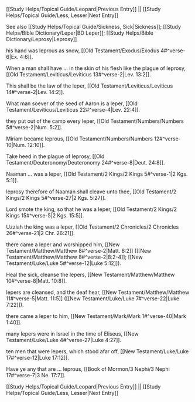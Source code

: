 [[Study Helps/Topical Guide/Leopard|Previous Entry]]  ||  [[Study Helps/Topical Guide/Less, Lesser|Next Entry]]

 See also [[Study Helps/Topical Guide/Sickness, Sick|Sickness]]; [[Study Helps/Bible Dictionary/Leper|BD Leper]]; [[Study Helps/Bible Dictionary/Leprosy|Leprosy]]

 his hand was leprous as snow, [[Old Testament/Exodus/Exodus 4#^verse-6|Ex. 4:6]].

 When a man shall have ... in the skin of his flesh like the plague of leprosy, [[Old Testament/Leviticus/Leviticus 13#^verse-2|Lev. 13:2]].

 This shall be the law of the leper, [[Old Testament/Leviticus/Leviticus 14#^verse-2|Lev. 14:2]].

 What man soever of the seed of Aaron is a leper, [[Old Testament/Leviticus/Leviticus 22#^verse-4|Lev. 22:4]].

 they put out of the camp every leper, [[Old Testament/Numbers/Numbers 5#^verse-2|Num. 5:2]].

 Miriam became leprous, [[Old Testament/Numbers/Numbers 12#^verse-10|Num. 12:10]].

 Take heed in the plague of leprosy, [[Old Testament/Deuteronomy/Deuteronomy 24#^verse-8|Deut. 24:8]].

 Naaman ... was a leper, [[Old Testament/2 Kings/2 Kings 5#^verse-1|2 Kgs. 5:1]].

 leprosy therefore of Naaman shall cleave unto thee, [[Old Testament/2 Kings/2 Kings 5#^verse-27|2 Kgs. 5:27]].

 Lord smote the king, so that he was a leper, [[Old Testament/2 Kings/2 Kings 15#^verse-5|2 Kgs. 15:5]].

 Uzziah the king was a leper, [[Old Testament/2 Chronicles/2 Chronicles 26#^verse-21|2 Chr. 26:21]].

 there came a leper and worshipped him, [[New Testament/Matthew/Matthew 8#^verse-2|Matt. 8:2]] ([[New Testament/Matthew/Matthew 8#^verse-2|8:2-4]]; [[New Testament/Luke/Luke 5#^verse-12|Luke 5:12]]).

 Heal the sick, cleanse the lepers, [[New Testament/Matthew/Matthew 10#^verse-8|Matt. 10:8]].

 lepers are cleansed, and the deaf hear, [[New Testament/Matthew/Matthew 11#^verse-5|Matt. 11:5]] ([[New Testament/Luke/Luke 7#^verse-22|Luke 7:22]]).

 there came a leper to him, [[New Testament/Mark/Mark 1#^verse-40|Mark 1:40]].

 many lepers were in Israel in the time of Eliseus, [[New Testament/Luke/Luke 4#^verse-27|Luke 4:27]].

 ten men that were lepers, which stood afar off, [[New Testament/Luke/Luke 17#^verse-12|Luke 17:12]].

 Have ye any that are ... leprous, [[Book of Mormon/3 Nephi/3 Nephi 17#^verse-7|3 Ne. 17:7]].

[[Study Helps/Topical Guide/Leopard|Previous Entry]]  ||  [[Study Helps/Topical Guide/Less, Lesser|Next Entry]]